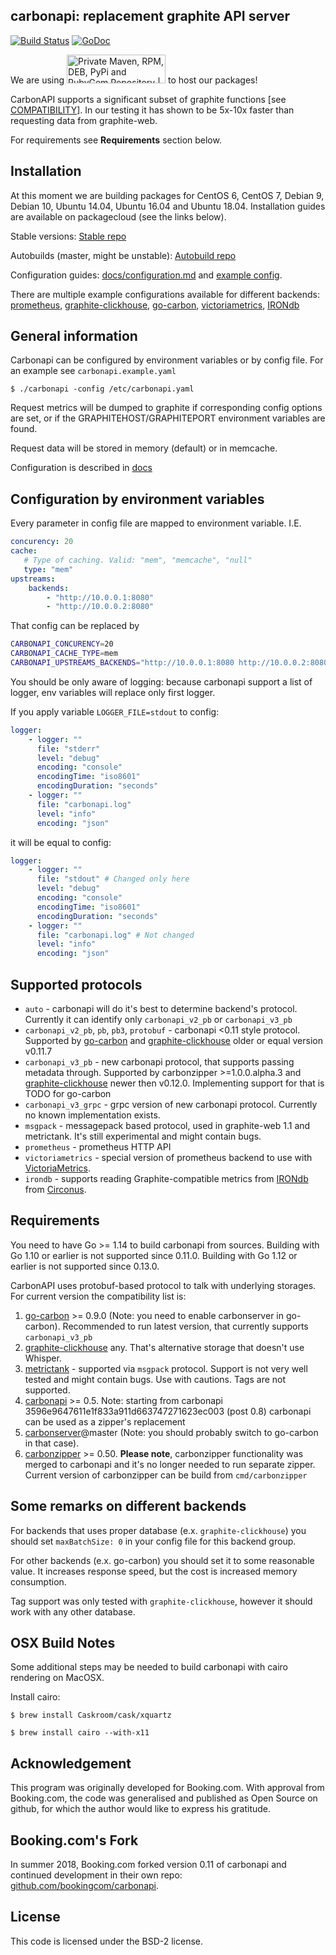 carbonapi: replacement graphite API server
------------------------------------------

[![Build Status](https://travis-ci.org/go-graphite/carbonapi.svg?branch=master)](https://travis-ci.org/go-graphite/carbonapi)
[![GoDoc](https://godoc.org/github.com/go-graphite/carbonapi?status.svg)](https://godoc.org/github.com/go-graphite/carbonapi)

We are using <a href="https://packagecloud.io/"><img alt="Private Maven, RPM, DEB, PyPi and RubyGem Repository | packagecloud" height="46" src="https://packagecloud.io/images/packagecloud-badge.png" width="158" /></a> to host our packages!

CarbonAPI supports a significant subset of graphite functions [see [COMPATIBILITY](COMPATIBILITY.md)].
In our testing it has shown to be 5x-10x faster than requesting data from graphite-web.

For requirements see **Requirements** section below.

Installation
------------

At this moment we are building packages for CentOS 6, CentOS 7, Debian 9, Debian 10, Ubuntu 14.04, Ubuntu 16.04 and Ubuntu 18.04. Installation guides are available on packagecloud (see the links below).

Stable versions: [Stable repo](https://packagecloud.io/go-graphite/stable/install)

Autobuilds (master, might be unstable): [Autobuild repo](https://packagecloud.io/go-graphite/autobuilds/install)

Configuration guides: [docs/configuration.md](https://github.com/go-graphite/carbonapi/blob/master/doc/configuration.md) and [example config](https://github.com/go-graphite/carbonapi/blob/master/cmd/carbonapi/carbonapi.example.yaml).

There are multiple example configurations available for different backends: [prometheus](https://github.com/go-graphite/carbonapi/blob/master/cmd/carbonapi/carbonapi.example.prometheus.yaml), [graphite-clickhouse](https://github.com/go-graphite/carbonapi/blob/master/cmd/carbonapi/carbonapi.example.clickhouse.yaml), [go-carbon](https://github.com/go-graphite/carbonapi/blob/master/cmd/carbonapi/carbonapi.example.yaml), [victoriametrics](https://github.com/go-graphite/carbonapi/blob/master/cmd/carbonapi/carbonapi.example.victoriametrics.yaml), [IRONdb](https://github.com/go-graphite/carbonapi/blob/master/cmd/carbonapi/carbonapi.example.irondb.yaml)

General information
-------------------

Carbonapi can be configured by environment variables or by config file. For an example see `carbonapi.example.yaml`

`$ ./carbonapi -config /etc/carbonapi.yaml`

Request metrics will be dumped to graphite if corresponding config options are set,
or if the GRAPHITEHOST/GRAPHITEPORT environment variables are found.

Request data will be stored in memory (default) or in memcache.

Configuration is described in [docs](https://github.com/go-graphite/carbonapi/blob/master/doc/configuration.md)

## Configuration by environment variables

Every parameter in config file are mapped to environment variable. I.E.

```yaml
concurency: 20
cache:
   # Type of caching. Valid: "mem", "memcache", "null"
   type: "mem"
upstreams:
    backends:
        - "http://10.0.0.1:8080"
        - "http://10.0.0.2:8080"
```
That config can be replaced by

```bash
CARBONAPI_CONCURENCY=20
CARBONAPI_CACHE_TYPE=mem
CARBONAPI_UPSTREAMS_BACKENDS="http://10.0.0.1:8080 http://10.0.0.2:8080"
```

You should be only aware of logging: because carbonapi support a list of logger, env variables will replace
only first logger.

If you apply variable `LOGGER_FILE=stdout` to config:

```yaml
logger:
    - logger: ""
      file: "stderr"
      level: "debug"
      encoding: "console"
      encodingTime: "iso8601"
      encodingDuration: "seconds"
    - logger: ""
      file: "carbonapi.log"
      level: "info"
      encoding: "json"
```

it will be equal to config:

```yaml
logger:
    - logger: ""
      file: "stdout" # Changed only here
      level: "debug"
      encoding: "console"
      encodingTime: "iso8601"
      encodingDuration: "seconds"
    - logger: ""
      file: "carbonapi.log" # Not changed
      level: "info"
      encoding: "json"
```

Supported protocols
-------------------

 * `auto` - carbonapi will do it's best to determine backend's protocol. Currently it can identify only `carbonapi_v2_pb` or `carbonapi_v3_pb`
 * `carbonapi_v2_pb`, `pb`, `pb3`, `protobuf` - carbonapi <0.11 style protocol. Supported by [go-carbon](https://github.com/go-graphite/go-carbon) and [graphite-clickhouse](https://github.com/lomik/graphite-clickhouse) older or equal version v0.11.7
 * `carbonapi_v3_pb` - new carbonapi protocol, that supports passing metadata through. Supported by carbonzipper >=1.0.0.alpha.3 and [graphite-clickhouse](https://github.com/lomik/graphite-clickhouse) newer then v0.12.0. Implementing support for that is TODO for go-carbon
 * `carbonapi_v3_grpc` - grpc version of new carbonapi protocol. Currently no known implementation exists.
 * `msgpack` - messagepack based protocol, used in graphite-web 1.1 and metrictank. It's still experimental and might contain bugs.
 * `prometheus` - prometheus HTTP API
 * `victoriametrics` - special version of prometheus backend to use with [VictoriaMetrics](https://github.com/VictoriaMetrics/VictoriaMetrics).
 * `irondb` - supports reading Graphite-compatible metrics from [IRONdb](https://docs.circonus.com/irondb/) from [Circonus](https://www.circonus.com/).


Requirements
------------

You need to have Go >= 1.14 to build carbonapi from sources. Building with Go 1.10 or earlier is not supported since 0.11.0. Building with Go 1.12 or earlier is not supported since 0.13.0.

CarbonAPI uses protobuf-based protocol to talk with underlying storages. For current version the compatibility list is:

1. [go-carbon](https://github.com/lomik/go-carbon) >= 0.9.0 (Note: you need to enable carbonserver in go-carbon). Recommended to run latest version, that currently supports `carbonapi_v3_pb`
2. [graphite-clickhouse](https://github.com/lomik/graphite-clickhouse) any. That's alternative storage that doesn't use Whisper.
3. [metrictank](https://github.com/grafana/metrictank) - supported via `msgpack` protocol. Support is not very well tested and might contain bugs. Use with cautions. Tags are not supported.
4. [carbonapi](https://github.com/go-graphite/carbonapi) >= 0.5. Note: starting from carbonapi 3596e9647611e1f833a911d663747271623ec003 (post 0.8) carbonapi can be used as a zipper's replacement
5. [carbonserver](https://github.com/grobian/carbonserver)@master (Note: you should probably switch to go-carbon in that case).
6. [carbonzipper](https://github.com/go-graphite/carbonzipper) >= 0.50. **Please note**, carbonzipper functionality was merged to carbonapi and it's no longer needed to run separate zipper. Current version of carbonzipper can be build from `cmd/carbonzipper`


Some remarks on different backends
----------------------------------

For backends that uses proper database (e.x. `graphite-clickhouse`) you should set `maxBatchSize: 0` in your config file for this backend group.

For other backends (e.x. go-carbon) you should set it to some reasonable value. It increases response speed, but the cost is increased memory consumption.

Tag support was only tested with `graphite-clickhouse`, however it should work with any other database.

OSX Build Notes
---------------
Some additional steps may be needed to build carbonapi with cairo rendering on MacOSX.

Install cairo:

```
$ brew install Caskroom/cask/xquartz

$ brew install cairo --with-x11
```

Acknowledgement
---------------
This program was originally developed for Booking.com.  With approval
from Booking.com, the code was generalised and published as Open Source
on github, for which the author would like to express his gratitude.

Booking.com's Fork
------------------

In summer 2018, Booking.com forked version 0.11 of carbonapi and continued development in their own repo: [github.com/bookingcom/carbonapi](https://github.com/bookingcom/carbonapi).

License
-------

This code is licensed under the BSD-2 license.
